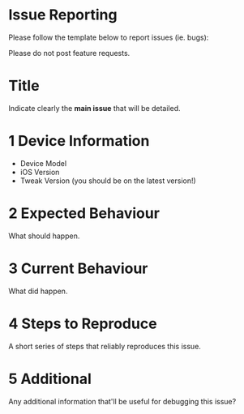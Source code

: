 # Issue Reporting

Please follow the template below to report issues (ie. bugs):

Please do not post feature requests.

# Title
Indicate clearly the **main issue** that will be detailed.

# 1 Device Information
* Device Model
* iOS Version
* Tweak Version (you should be on the latest version!)

# 2 Expected Behaviour
What should happen.

# 3 Current Behaviour
What did happen.

# 4 Steps to Reproduce
A short series of steps that reliably reproduces this issue.

# 5 Additional
Any additional information that'll be useful for debugging this issue?